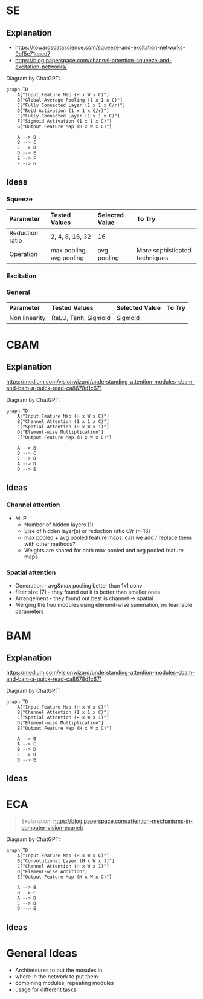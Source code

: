 # SE

## Explanation
* https://towardsdatascience.com/squeeze-and-excitation-networks-9ef5e71eacd7
* https://blog.paperspace.com/channel-attention-squeeze-and-excitation-networks/

Diagram by ChatGPT:
```mermaid
graph TD
    A["Input Feature Map (H x W x C)"]
    B["Global Average Pooling (1 x 1 x C)"]
    C["Fully Connected Layer (1 x 1 x C/r)"]
    D["ReLU Activation (1 x 1 x C/r)"]
    E["Fully Connected Layer (1 x 1 x C)"]
    F["Sigmoid Activation (1 x 1 x C)"]
    G["Output Feature Map (H x W x C)"]

    A --> B
    B --> C
    C --> D
    D --> E
    E --> F
    F --> G

```


## Ideas
### Squeeze

| Parameter       | Tested Values            | Selected Value | To Try                        |
|:--------------- |:------------------------ |:-------------- |:----------------------------- |
| Reduction ratio | 2, 4, 8, 16, 32          | 16             |                               |
| Operation       | max pooling, avg pooling | avg pooling    | More sophisticated techniques |

### Excitation

### General

| Parameter     | Tested Values       | Selected Value | To Try |
|:------------- |:------------------- |:-------------- |:------ |
| Non linearity | ReLU, Tanh, Sigmoid | Sigmoid        |        |




# CBAM

## Explanation

https://medium.com/visionwizard/understanding-attention-modules-cbam-and-bam-a-quick-read-ca8678d1c671

Diagram by ChatGPT:

```mermaid
graph TD
    A["Input Feature Map (H x W x C)"]
    B["Channel Attention (1 x 1 x C)"]
    C["Spatial Attention (H x W x 1)"]
    D["Element-wise Multiplication"]
    E["Output Feature Map (H x W x C)"]

    A --> B
    B --> C
    C --> D
    A --> D
    D --> E

```

## Ideas
### Channel attention
  * MLP
    * Number of hidden layers (1)
    * Size of hidden layer(s) or reduction ratio C/r (r=16)
    * max pooled + avg pooled feature maps. can we add / replace them with other methods?
    * Weights are shared for both max pooled and avg pooled feature maps

### Spatial attention
  * Generation - avg&max pooling better than 1x1 conv
  * filter size (7) - they found out it is better than smaller ones
* Arrangement - they found out best is channel → spatial
* Merging the two modules using element-wise summation, no learnable parameters


# BAM

## Explanation
https://medium.com/visionwizard/understanding-attention-modules-cbam-and-bam-a-quick-read-ca8678d1c671

Diagram by ChatGPT:
```mermaid
graph TD
    A["Input Feature Map (H x W x C)"]
    B["Channel Attention (1 x 1 x C)"]
    C["Spatial Attention (H x W x 1)"]
    D["Element-wise Multiplication"]
    E["Output Feature Map (H x W x C)"]

    A --> B
    A --> C
    B --> D
    C --> D
    D --> E

```

## Ideas

# ECA
> Explanation: https://blog.paperspace.com/attention-mechanisms-in-computer-vision-ecanet/

Diagram by ChatGPT:
```mermaid
graph TD
    A["Input Feature Map (H x W x C)"]
    B["Convolutional Layer (H x W x 1)"]
    C["Channel Attention (H x W x 1)"]
    D["Element-wise Addition"]
    E["Output Feature Map (H x W x C)"]

    A --> B
    B --> C
    A --> D
    C --> D
    D --> E

```


## Ideas

# General Ideas

* Architetcures to put the mosules in
* where in the network to put them
* combining modules, repeating modules
* usage for different tasks


